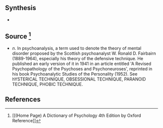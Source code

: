 ## Synthesis
- 
## Source [^1]
- $n$. In psychoanalysis, a term used to denote the theory of mental disorder proposed by the Scottish psychoanalyst W. Ronald D. Fairbairn (1889-1964), especially his theory of the defensive technique. He published an early version of it in 1941 in an article entitled 'A Revised Psychopathology of the Psychoses and Psychoneuroses', reprinted in his book Psychoanalytic Studies of the Personality (1952). See hYSTERICAL TECHNIQUE, OBSESSIONAL TECHNIQUE, PARANOID TECHNIQUE, PHOBIC TECHNIQUE.
## References

[^1]: [[(Home Page) A Dictionary of Psychology 4th Edition by Oxford Reference]]